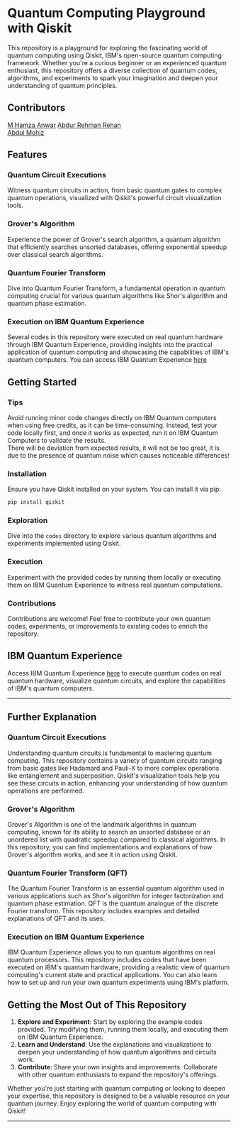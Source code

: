 
# Quantum Computing Playground with Qiskit

This repository is a playground for exploring the fascinating world of quantum computing using Qiskit, IBM's open-source quantum computing framework. Whether you're a curious beginner or an experienced quantum enthusiast, this repository offers a diverse collection of quantum codes, algorithms, and experiments to spark your imagination and deepen your understanding of quantum principles.

## Contributors
[M Hamza Anwar](https://github.com/raohamzaanwar)
[Abdur Rehman Rehan](https://github.com/Abdur-Rehman-Rehan)  
[Abdul Mohiz](https://github.com/AMevans12)

## Features

### Quantum Circuit Executions
Witness quantum circuits in action, from basic quantum gates to complex quantum operations, visualized with Qiskit's powerful circuit visualization tools.

### Grover's Algorithm
Experience the power of Grover's search algorithm, a quantum algorithm that efficiently searches unsorted databases, offering exponential speedup over classical search algorithms.

### Quantum Fourier Transform
Dive into Quantum Fourier Transform, a fundamental operation in quantum computing crucial for various quantum algorithms like Shor's algorithm and quantum phase estimation.

### Execution on IBM Quantum Experience
Several codes in this repository were executed on real quantum hardware through IBM Quantum Experience, providing insights into the practical application of quantum computing and showcasing the capabilities of IBM's quantum computers. You can access IBM Quantum Experience [here](https://quantum-computing.ibm.com)

## Getting Started

### Tips
Avoid running minor code changes directly on IBM Quantum computers when using free credits, as it can be time-consuming. Instead, test your code locally first, and once it works as expected, run it on IBM Quantum Computers to validate the results.  
There will be deviation from expected results, it will not be too great, it is due to the presence of quantum noise which causes noticeable differences!

### Installation
Ensure you have Qiskit installed on your system. You can install it via pip:

```sh
pip install qiskit
```

### Exploration
Dive into the `codes` directory to explore various quantum algorithms and experiments implemented using Qiskit.

### Execution
Experiment with the provided codes by running them locally or executing them on IBM Quantum Experience to witness real quantum computations.

### Contributions
Contributions are welcome! Feel free to contribute your own quantum codes, experiments, or improvements to existing codes to enrich the repository.

## IBM Quantum Experience
Access IBM Quantum Experience [here](https://quantum-computing.ibm.com) to execute quantum codes on real quantum hardware, visualize quantum circuits, and explore the capabilities of IBM's quantum computers.

---

## Further Explanation

### Quantum Circuit Executions
Understanding quantum circuits is fundamental to mastering quantum computing. This repository contains a variety of quantum circuits ranging from basic gates like Hadamard and Pauli-X to more complex operations like entanglement and superposition. Qiskit's visualization tools help you see these circuits in action, enhancing your understanding of how quantum operations are performed.

### Grover's Algorithm
Grover's Algorithm is one of the landmark algorithms in quantum computing, known for its ability to search an unsorted database or an unordered list with quadratic speedup compared to classical algorithms. In this repository, you can find implementations and explanations of how Grover's algorithm works, and see it in action using Qiskit.

### Quantum Fourier Transform (QFT)
The Quantum Fourier Transform is an essential quantum algorithm used in various applications such as Shor's algorithm for integer factorization and quantum phase estimation. QFT is the quantum analogue of the discrete Fourier transform. This repository includes examples and detailed explanations of QFT and its uses.

### Execution on IBM Quantum Experience
IBM Quantum Experience allows you to run quantum algorithms on real quantum processors. This repository includes codes that have been executed on IBM's quantum hardware, providing a realistic view of quantum computing's current state and practical applications. You can also learn how to set up and run your own quantum experiments using IBM's platform.

## Getting the Most Out of This Repository

1. **Explore and Experiment**: Start by exploring the example codes provided. Try modifying them, running them locally, and executing them on IBM Quantum Experience.
2. **Learn and Understand**: Use the explanations and visualizations to deepen your understanding of how quantum algorithms and circuits work.
3. **Contribute**: Share your own insights and improvements. Collaborate with other quantum enthusiasts to expand the repository's offerings.

Whether you're just starting with quantum computing or looking to deepen your expertise, this repository is designed to be a valuable resource on your quantum journey. Enjoy exploring the world of quantum computing with Qiskit!

---
